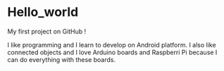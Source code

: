 # Hello_world
My first project on GitHub !


I like programming and I learn to develop on Android platform. I also like connected objects and I love Arduino boards and Raspberri Pi because I can do everything with these boards.
